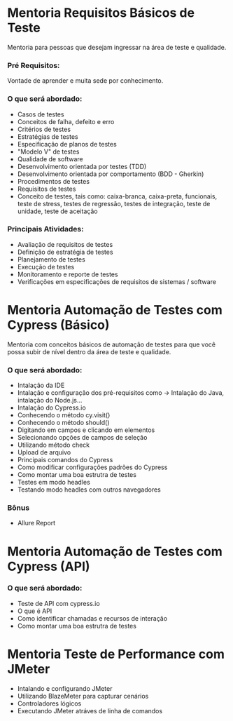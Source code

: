 # Mentoria Requisitos Básicos de Teste
Mentoria para pessoas que desejam ingressar na área de teste e qualidade.

### Pré Requisitos:

Vontade de aprender e muita sede por conhecimento.

### O que será abordado:

* Casos de testes
* Conceitos de falha, defeito e erro
* Critérios de testes
* Estratégias de testes
* Especificação de planos de testes
* "Modelo V" de testes
* Qualidade de software
* Desenvolvimento orientada por testes (TDD)
* Desenvolvimento orientada por comportamento (BDD - Gherkin)
* Procedimentos de testes
* Requisitos de testes
* Conceito de testes, tais como: caixa-branca, caixa-preta, funcionais, teste de stress, testes de regressão, testes de integração, teste de unidade, teste de aceitação

### Principais Atividades:

* Avaliação de requisitos de testes
* Definição de estratégia de testes
* Planejamento de testes
* Execução de testes
* Monitoramento e reporte de testes
* Verificações em especificações de requisitos de sistemas / software


# Mentoria Automação de Testes com Cypress (Básico)
Mentoria com conceitos básicos de automação de testes para que você possa subir de nível dentro da área de teste e qualidade.

### O que será abordado:

* Intalação da IDE
* Intalação e configuração dos pré-requisitos como -> Intalação do Java, intalação do Node.js...
* Intalação do Cypress.io
* Conhecendo o método cy.visit()
* Conhecendo o método should()
* Digitando em campos e clicando em elementos
* Selecionando opções de campos de seleção
* Utilizando método check
* Upload de arquivo
* Principais comandos do Cypress
* Como modificar configurações padrões do Cypress
* Como montar uma boa estrutra de testes 
* Testes em modo headles
* Testando modo headles com outros navegadores

### Bônus

* Allure Report

# Mentoria Automação de Testes com Cypress (API)

### O que será abordado:

* Teste de API com cypress.io
* O que é API
* Como identificar chamadas e recursos de interação
* Como montar uma boa estrutra de testes

# Mentoria Teste de Performance com JMeter

* Intalando e configurando JMeter
* Utilizando BlazeMeter para capturar cenários
* Controladores lógicos
* Executando JMeter atráves de linha de comandos
